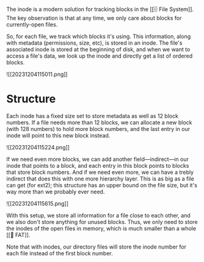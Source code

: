 The inode is a modern solution for tracking blocks in the [[🗄️ File System]]. The key observation is that at any time, we only care about blocks for currently-open files.

So, for each file, we track which blocks it's using. This information, along with metadata (permissions, size, etc), is stored in an inode. The file's associated inode is stored at the beginning of disk, and when we want to access a file's data, we look up the inode and directly get a list of ordered blocks.

![[20231204115011.png]]

# Structure
Each inode has a fixed size set to store metadata as well as 12 block numbers. If a file needs more than 12 blocks, we can allocate a new block (with 128 numbers) to hold more block numbers, and the last entry in our inode will point to this new block instead.

![[20231204115224.png]]

If we need even more blocks, we can add another field—indirect—in our inode that points to a block, and each entry in this block points to blocks that store block numbers. And if we need even more, we can have a trebly indirect that does this with one more hierarchy layer. This is as big as a file can get (for ext2); this structure has an upper bound on the file size, but it's way more than we probably ever need.

![[20231204115615.png]]

With this setup, we store all information for a file close to each other, and we also don't store anything for unused blocks. Thus, we only need to store the inodes of the open files in memory, which is much smaller than a whole [[🍩 FAT]].

Note that with inodes, our directory files will store the inode number for each file instead of the first block number.